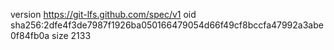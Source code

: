 version https://git-lfs.github.com/spec/v1
oid sha256:2dfe4f3de7987f1926ba050166479054d66f49cf8bccfa47992a3abe0f84fb0a
size 2133
